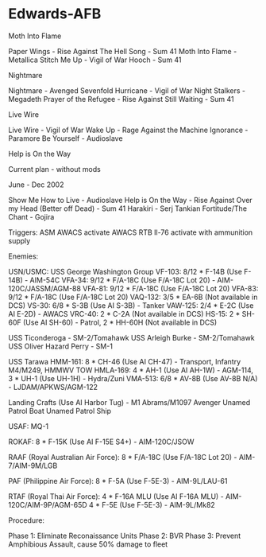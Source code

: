 # Edwards-AFB

Moth Into Flame

Paper Wings - Rise Against
The Hell Song - Sum 41
Moth Into Flame - Metallica
Stitch Me Up - Vigil of War
Hooch - Sum 41


Nightmare

Nightmare - Avenged Sevenfold
Hurricane - Vigil of War
Night Stalkers - Megadeth
Prayer of the Refugee - Rise Against
Still Waiting - Sum 41


Live Wire

Live Wire - Vigil of War
Wake Up - Rage Against the Machine
Ignorance - Paramore
Be Yourself - Audioslave


Help is On the Way

Current plan - without mods

June - Dec 2002

Show Me How to Live - Audioslave
Help is On the Way - Rise Against
Over my Head (Better off Dead) - Sum 41
Harakiri - Serj Tankian
Fortitude/The Chant - Gojira

Triggers: 
ASM
AWACS activate
AWACS RTB
Il-76 activate with ammunition supply

Enemies: 

USN/USMC: 
USS George Washington Group
VF-103: 8/12 * F-14B (Use F-14B) - AIM-54C
VFA-34: 9/12 * F/A-18C (Use F/A-18C Lot 20) - AIM-120C/JASSM/AGM-88
VFA-81: 9/12 * F/A-18C (Use F/A-18C Lot 20)
VFA-83: 9/12 * F/A-18C (Use F/A-18C Lot 20)
VAQ-132: 3/5 * EA-6B (Not available in DCS)
VS-30: 6/8 * S-3B (Use AI S-3B) - Tanker
VAW-125: 2/4 * E-2C (Use AI E-2D) - AWACS
VRC-40: 2 * C-2A (Not available in DCS)
HS-15: 2 * SH-60F (Use AI SH-60) - Patrol, 2 * HH-60H (Not available in DCS)

USS Ticonderoga - SM-2/Tomahawk
USS Arleigh Burke - SM-2/Tomahawk
USS Oliver Hazard Perry - SM-1

USS Tarawa
HMM-161: 8 * CH-46 (Use AI CH-47) - Transport, Infantry M4/M249, HMMWV TOW
HMLA-169: 4 * AH-1 (Use AI AH-1W) - AGM-114, 3 * UH-1 (Use UH-1H) - Hydra/Zuni
VMA-513: 6/8 * AV-8B (Use AV-8B N/A) - LJDAM/APKWS/AGM-122

Landing Crafts (Use AI Harbor Tug) - M1 Abrams/M1097 Avenger
Unamed Patrol Boat
Unamed Patrol Ship

USAF: 
MQ-1

ROKAF: 
8 * F-15K (Use AI F-15E S4+) - AIM-120C/JSOW

RAAF (Royal Australian Air Force): 
8 * F/A-18C (Use F/A-18C Lot 20) - AIM-7/AIM-9M/LGB

PAF (Philippine Air Force): 
8 * F-5A (Use F-5E-3) - AIM-9L/LAU-61

RTAF (Royal Thai Air Force): 
4 * F-16A MLU (Use AI F-16A MLU) - AIM-120C/AIM-9P/AGM-65D
4 * F-5E (Use F-5E-3) - AIM-9L/Mk82

Procedure: 

Phase 1: 
Eliminate Reconaissance Units
Phase 2: 
BVR
Phase 3: 
Prevent Amphibious Assault, cause 50% damage to fleet

